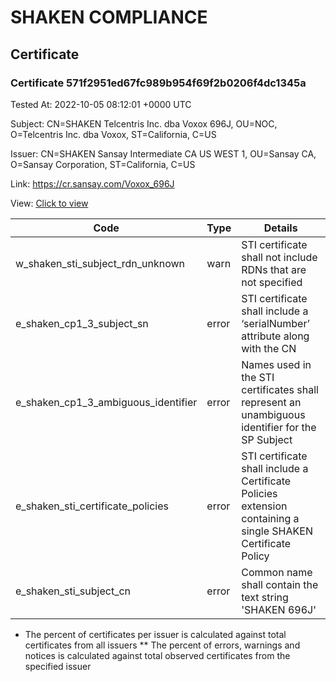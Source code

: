 # SHAKEN COMPLIANCE
## Certificate

### Certificate 571f2951ed67fc989b954f69f2b0206f4dc1345a
Tested At: 2022-10-05 08:12:01 +0000 UTC

Subject: CN=SHAKEN Telcentris Inc. dba Voxox 696J, OU=NOC, O=Telcentris Inc. dba Voxox, ST=California, C=US

Issuer: CN=SHAKEN Sansay Intermediate CA US WEST 1, OU=Sansay CA, O=Sansay Corporation, ST=California, C=US

Link: https://cr.sansay.com/Voxox_696J

View: [Click to view](https://understandingwebpki.com/?cert=MIIDlzCCAz2gAwIBAgIUQpx8cHEeOCDwuOHerm%2FzJiJkSa0wCgYIKoZIzj0EAwIwgYUxCzAJBgNVBAYTAlVTMRMwEQYDVQQIDApDYWxpZm9ybmlhMRswGQYDVQQKDBJTYW5zYXkgQ29ycG9yYXRpb24xEjAQBgNVBAsMCVNhbnNheSBDQTEwMC4GA1UEAwwnU0hBS0VOIFNhbnNheSBJbnRlcm1lZGlhdGUgQ0EgVVMgV0VTVCAxMB4XDTIyMDkxMzEzMDg1M1oXDTIyMTAxMzEzMDg1M1owgYQxCzAJBgNVBAYTAlVTMRMwEQYDVQQIDApDYWxpZm9ybmlhMSIwIAYDVQQKDBlUZWxjZW50cmlzIEluYy4gZGJhIFZveG94MQwwCgYDVQQLDANOT0MxLjAsBgNVBAMMJVNIQUtFTiBUZWxjZW50cmlzIEluYy4gZGJhIFZveG94IDY5NkowWTATBgcqhkjOPQIBBggqhkjOPQMBBwNCAATbHNz%2B%2Bg%2B%2F6gYnvUjtzRASJlG0qJ7Mu1NeSe3Wr5t15kO7M%2BARvH7%2BoaYbfls69EoqBa97VOyAjrFOdqDH%2FOuEo4IBiDCCAYQwFgYIKwYBBQUHARoECjAIoAYWBDY5NkowFwYDVR0gBBAwDjAMBgpghkgBhv8JAQEBMB0GA1UdDgQWBBTQ0%2Fvw3Fz3mtFGX%2BSForf8H3dlrDCBygYDVR0jBIHCMIG%2FgBSs05P1Q0PMCr5FWBcTfZJ83MMBRqGBkKSBjTCBijELMAkGA1UEBhMCVVMxEzARBgNVBAgMCkNhbGlmb3JuaWExEjAQBgNVBAcMCVNhbiBEaWVnbzEbMBkGA1UECgwSU2Fuc2F5IENvcnBvcmF0aW9uMRIwEAYDVQQLDAlTYW5zYXkgQ0ExITAfBgNVBAMMGFNIQUtFTiBTYW5zYXkgUm9vdCBDQSBVU4IUFLVfOAX18HsTtfiw3u0g8lFwPpowRwYDVR0fBEAwPjA8oDqgOIY2aHR0cHM6Ly9hdXRoZW50aWNhdGUtYXBpLmljb25lY3Rpdi5jb20vZG93bmxvYWQvdjEvY3JsMAwGA1UdEwEB%2FwQCMAAwDgYDVR0PAQH%2FBAQDAgeAMAoGCCqGSM49BAMCA0gAMEUCIQCslGEcfRFVFOdaZiNUTq8NsS%2B0ebvoXHlA%2B%2B9i7ixZ1wIgLT7Ab%2BwEsN%2FsTDiM4K6BxZftXI063e%2F24rh6GnMQNpk%3D)


| Code | Type | Details |
|------|------|---------|
| w_shaken_sti_subject_rdn_unknown | warn | STI certificate shall not include RDNs that are not specified |
| e_shaken_cp1_3_subject_sn | error | STI certificate shall include a ‘serialNumber’ attribute along with the CN |
| e_shaken_cp1_3_ambiguous_identifier | error | Names used in the STI certificates shall represent an unambiguous identifier for the SP Subject |
| e_shaken_sti_certificate_policies | error | STI certificate shall include a Certificate Policies extension containing a single SHAKEN Certificate Policy |
| e_shaken_sti_subject_cn | error | Common name shall contain the text string 'SHAKEN 696J' |

* The percent of certificates per issuer is calculated against total certificates from all issuers
** The percent of errors, warnings and notices is calculated against total observed certificates from the specified issuer
